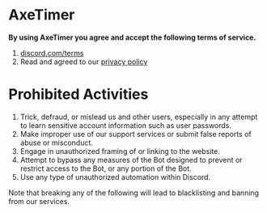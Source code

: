 # AxeTimer

**By using AxeTimer you agree and accept the following terms of service.**

1. [discord.com/terms](https://discord.com/terms)
2. Read and agreed to our [privacy policy](https://github.com/TheAxes/AxeTimer-Privacy-Policy/blob/main/README.md)

# Prohibited Activities

1. Trick, defraud, or mislead us and other users, especially in any attempt to learn sensitive account information such as user passwords.
2. Make improper use of our support services or submit false reports of abuse or misconduct.
3. Engage in unauthorized framing of or linking to the website.
4. Attempt to bypass any measures of the Bot designed to prevent or restrict access to the Bot, or any portion of the Bot.
5. Use any type of unauthorized automation within Discord.


Note that breaking any of the following will lead to blacklisting and banning from our services.
